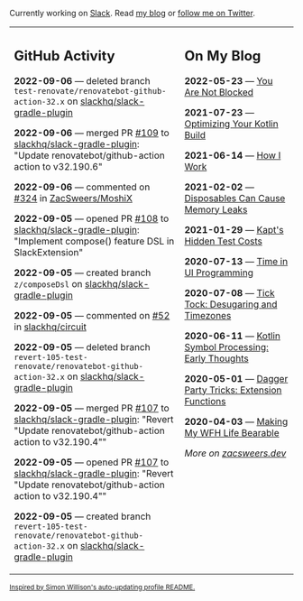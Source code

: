 Currently working on [Slack](https://slack.com/). Read [my blog](https://zacsweers.dev/) or [follow me on Twitter](https://twitter.com/ZacSweers).

<table><tr><td valign="top" width="60%">

## GitHub Activity
<!-- githubActivity starts -->
**2022-09-06** — deleted branch `test-renovate/renovatebot-github-action-32.x` on [slackhq/slack-gradle-plugin](https://github.com/slackhq/slack-gradle-plugin)

**2022-09-06** — merged PR [#109](https://github.com/slackhq/slack-gradle-plugin/pull/109) to [slackhq/slack-gradle-plugin](https://github.com/slackhq/slack-gradle-plugin): "Update renovatebot/github-action action to v32.190.6"

**2022-09-06** — commented on [#324](https://github.com/ZacSweers/MoshiX/issues/324#issuecomment-1238229085) in [ZacSweers/MoshiX](https://github.com/ZacSweers/MoshiX)

**2022-09-05** — opened PR [#108](https://github.com/slackhq/slack-gradle-plugin/pull/108) to [slackhq/slack-gradle-plugin](https://github.com/slackhq/slack-gradle-plugin): "Implement compose() feature DSL in SlackExtension"

**2022-09-05** — created branch `z/composeDsl` on [slackhq/slack-gradle-plugin](https://github.com/slackhq/slack-gradle-plugin)

**2022-09-05** — commented on [#52](https://github.com/slackhq/circuit/issues/52#issuecomment-1237464553) in [slackhq/circuit](https://github.com/slackhq/circuit)

**2022-09-05** — deleted branch `revert-105-test-renovate/renovatebot-github-action-32.x` on [slackhq/slack-gradle-plugin](https://github.com/slackhq/slack-gradle-plugin)

**2022-09-05** — merged PR [#107](https://github.com/slackhq/slack-gradle-plugin/pull/107) to [slackhq/slack-gradle-plugin](https://github.com/slackhq/slack-gradle-plugin): "Revert "Update renovatebot/github-action action to v32.190.4""

**2022-09-05** — opened PR [#107](https://github.com/slackhq/slack-gradle-plugin/pull/107) to [slackhq/slack-gradle-plugin](https://github.com/slackhq/slack-gradle-plugin): "Revert "Update renovatebot/github-action action to v32.190.4""

**2022-09-05** — created branch `revert-105-test-renovate/renovatebot-github-action-32.x` on [slackhq/slack-gradle-plugin](https://github.com/slackhq/slack-gradle-plugin)
<!-- githubActivity ends -->
</td><td valign="top" width="40%">

## On My Blog
<!-- blog starts -->
**2022-05-23** — [You Are Not Blocked](https://www.zacsweers.dev/you-are-not-blocked/)

**2021-07-23** — [Optimizing Your Kotlin Build](https://www.zacsweers.dev/optimizing-your-kotlin-build/)

**2021-06-14** — [How I Work](https://www.zacsweers.dev/how-i-work/)

**2021-02-02** — [Disposables Can Cause Memory Leaks](https://www.zacsweers.dev/disposables-can-cause-memory-leaks/)

**2021-01-29** — [Kapt's Hidden Test Costs](https://www.zacsweers.dev/kapts-hidden-test-costs/)

**2020-07-13** — [Time in UI Programming](https://www.zacsweers.dev/time-in-ui/)

**2020-07-08** — [Tick Tock: Desugaring and Timezones](https://www.zacsweers.dev/ticktock-desugaring-timezones/)

**2020-06-11** — [Kotlin Symbol Processing: Early Thoughts](https://www.zacsweers.dev/kotlin-symbol-processor-early-thoughts/)

**2020-05-01** — [Dagger Party Tricks: Extension Functions](https://www.zacsweers.dev/dagger-party-tricks-extension-functions/)

**2020-04-03** — [Making My WFH Life Bearable](https://www.zacsweers.dev/making-wfh-life-bearable/)
<!-- blog ends -->
_More on [zacsweers.dev](https://zacsweers.dev/)_
</td></tr></table>

<sub><a href="https://simonwillison.net/2020/Jul/10/self-updating-profile-readme/">Inspired by Simon Willison's auto-updating profile README.</a></sub>